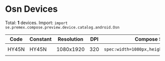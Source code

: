 # Osn Devices

Total: **1** devices. Import: `import se.premex.compose.preview.device.catalog.android.Osn`

| Code | Constant | Resolution | DPI | Compose Spec | Preview Usage |
|------|----------|------------|-----|-------------|---------------|
| HY45N | HY45N | 1080x1920 | 320 | `spec:width=1080px,height=1920px,dpi=320` | `@Preview(device = Osn.HY45N)` |

<!-- Generated automatically. Do not edit manually. -->
